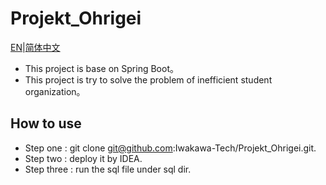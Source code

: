 # Projekt\_Ohrigei

[EN](https://github.com/Iwakawa-Tech/Projekt_Ohrigei/blob/develop/README.md)|[简体中文](https://github.com/Iwakawa-Tech/Projekt_Ohrigei/blob/develop/README-ZH.md)

* This project is base on Spring Boot。
* This project is try to solve the problem of inefficient student organization。

## How to use

* Step one : git clone git@github.com:Iwakawa\-Tech/Projekt\_Ohrigei.git.
* Step two : deploy it by IDEA.
* Step three : run the sql file under sql dir.


